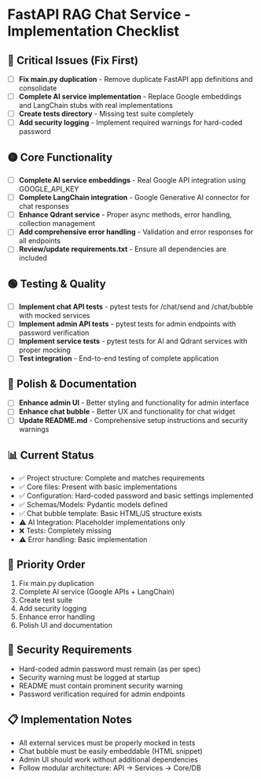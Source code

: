 # FastAPI RAG Chat Service - Implementation Checklist

## 🔴 Critical Issues (Fix First)
- [ ] **Fix main.py duplication** - Remove duplicate FastAPI app definitions and consolidate
- [ ] **Complete AI service implementation** - Replace Google embeddings and LangChain stubs with real implementations
- [ ] **Create tests directory** - Missing test suite completely
- [ ] **Add security logging** - Implement required warnings for hard-coded password

## 🟡 Core Functionality
- [ ] **Complete AI service embeddings** - Real Google API integration using GOOGLE_API_KEY
- [ ] **Complete LangChain integration** - Google Generative AI connector for chat responses
- [ ] **Enhance Qdrant service** - Proper async methods, error handling, collection management
- [ ] **Add comprehensive error handling** - Validation and error responses for all endpoints
- [ ] **Review/update requirements.txt** - Ensure all dependencies are included

## 🟢 Testing & Quality
- [ ] **Implement chat API tests** - pytest tests for /chat/send and /chat/bubble with mocked services
- [ ] **Implement admin API tests** - pytest tests for admin endpoints with password verification
- [ ] **Implement service tests** - pytest tests for AI and Qdrant services with proper mocking
- [ ] **Test integration** - End-to-end testing of complete application

## 🔵 Polish & Documentation
- [ ] **Enhance admin UI** - Better styling and functionality for admin interface
- [ ] **Enhance chat bubble** - Better UX and functionality for chat widget
- [ ] **Update README.md** - Comprehensive setup instructions and security warnings

## 📊 Current Status
- ✅ Project structure: Complete and matches requirements
- ✅ Core files: Present with basic implementations
- ✅ Configuration: Hard-coded password and basic settings implemented
- ✅ Schemas/Models: Pydantic models defined
- ✅ Chat bubble template: Basic HTML/JS structure exists
- ⚠️ AI Integration: Placeholder implementations only
- ❌ Tests: Completely missing
- ⚠️ Error handling: Basic implementation

## 🎯 Priority Order
1. Fix main.py duplication
2. Complete AI service (Google APIs + LangChain)
3. Create test suite
4. Add security logging
5. Enhance error handling
6. Polish UI and documentation

## 🔐 Security Requirements
- Hard-coded admin password must remain (as per spec)
- Security warning must be logged at startup
- README must contain prominent security warning
- Password verification required for admin endpoints

## 📋 Implementation Notes
- All external services must be properly mocked in tests
- Chat bubble must be easily embeddable (HTML snippet)
- Admin UI should work without additional dependencies
- Follow modular architecture: API → Services → Core/DB
